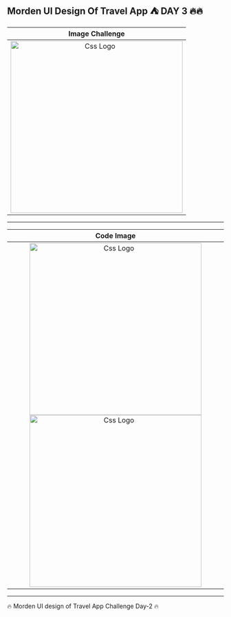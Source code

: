 <h2>Morden UI Design Of Travel App ⛺ DAY 3 🔥🔥</h2>


<table>
<thead>
  
<tr>


  
  
  <th align="center">Image Challenge</th>

</tr>
  

  
  
</thead>
  
  

<tbody>
  
  
<tr>
  
  <td align="center">
  <a target="_blank" rel="" href="https://user-images.githubusercontent.com/69757558/195458136-9041dde8-d9e0-4701-a9b8-1f1118457f46.png">
  <img src="https://user-images.githubusercontent.com/69757558/195458136-9041dde8-d9e0-4701-a9b8-1f1118457f46.png" alt="Css Logo" with="200" height="400"/>

  </a>
    
    
    
    
    
  
  </td>
  
  
  
</tr>
  
  
</tbody>
  
  
</table>


<hr>



<table>
  
  
  
<thead>
<tr>
  <th align="center">Code Image</th>

</tr>
  
  
</thead>
  
  
<tbody>
<tr>
  
  <td align="center">    
    
  <a target="_blank" rel="" href="https://user-images.githubusercontent.com/69757558/195458527-689f18ae-468a-4da1-aeda-b15a71446840.png">
  <img src="https://user-images.githubusercontent.com/69757558/195458527-689f18ae-468a-4da1-aeda-b15a71446840.png" alt="Css Logo" with="200" height="400"/></a>
    <a target="_blank" rel="" href="https://user-images.githubusercontent.com/69757558/195458484-ee1ff3e2-0fb8-43c3-b3ac-0d6be1e21de3.png">
  <img src="https://user-images.githubusercontent.com/69757558/195458484-ee1ff3e2-0fb8-43c3-b3ac-0d6be1e21de3.png" alt="Css Logo" with="200" height="400"/></a>
    
    
   
  
    
    
  
    
  </td>
  
</tr>
</tbody>
</table>


 <hr>



 🔥 Morden UI design of Travel App Challenge Day-2 🔥
